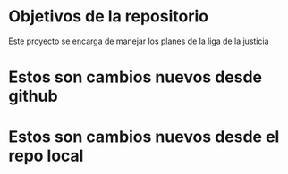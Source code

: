 # Objetivos de la repositorio

Este proyecto se encarga de manejar los planes de la liga de la justicia


# Estos son cambios nuevos desde github
# Estos son cambios nuevos desde el repo local

